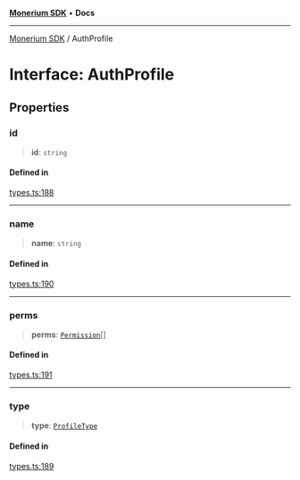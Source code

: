[**Monerium SDK**](../README.md) • **Docs**

***

[Monerium SDK](../README.md) / AuthProfile

# Interface: AuthProfile

## Properties

### id

> **id**: `string`

#### Defined in

[types.ts:188](https://github.com/monerium/js-monorepo/blob/4f2ccbbab3654810f24287d973126d95378140bb/packages/sdk/src/types.ts#L188)

***

### name

> **name**: `string`

#### Defined in

[types.ts:190](https://github.com/monerium/js-monorepo/blob/4f2ccbbab3654810f24287d973126d95378140bb/packages/sdk/src/types.ts#L190)

***

### perms

> **perms**: [`Permission`](../enumerations/Permission.md)[]

#### Defined in

[types.ts:191](https://github.com/monerium/js-monorepo/blob/4f2ccbbab3654810f24287d973126d95378140bb/packages/sdk/src/types.ts#L191)

***

### type

> **type**: [`ProfileType`](../enumerations/ProfileType.md)

#### Defined in

[types.ts:189](https://github.com/monerium/js-monorepo/blob/4f2ccbbab3654810f24287d973126d95378140bb/packages/sdk/src/types.ts#L189)
